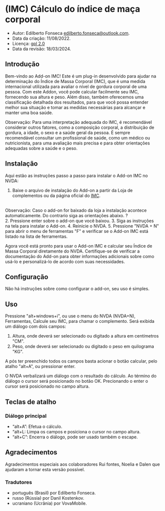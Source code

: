 # (IMC) Cálculo do índice de maça corporal

* Autor: Edilberto Fonseca <edilberto.fonseca@outlook.com>.
* Data da criação: 11/08/2022.
* Licença: [gpl 2.0][1]
* Data da revisão: 18/03/2024.

## Introdução

Bem-vindo ao Add-on IMC! Este é um plug-in desenvolvido para ajudar na determinação do Índice de Massa Corporal (IMC), que é uma medida internacional utilizada para avaliar o nível de gordura corporal de uma pessoa. Com este Addon, você pode calcular facilmente seu IMC, fornecendo sua altura e peso. Além disso, também oferecemos uma classificação detalhada dos resultados, para que você possa entender melhor sua situação e tomar as medidas necessárias para alcançar e manter uma boa saúde.

 Observação: Para uma interpretação adequada do IMC, é recomendável considerar outros fatores, como a composição corporal, a distribuição de gordura, a idade, o sexo e a saúde geral da pessoa. É sempre recomendável consultar um profissional de saúde, como um médico ou nutricionista, para uma avaliação mais precisa e para obter orientações adequadas sobre a saúde e o peso.

## Instalação

Aqui estão as instruções passo a passo para instalar o Add-on IMC no NVDA:

1. Baixe o arquivo de instalação do  Add-on a partir da Loja de complementos ou da página oficial do [IMC][2].
<br>
Observação: Caso o add-on for baixado da loja a instalação acontece automaticamente. Do contrario siga as orientações abaixo.
?<br>
2. Pressione enter sobre o add-on que você baixou.
3. Siga as instruções na tela para instalar o Add-on.
4. Reinicie o NVDA.
5. Pressione "NVDA + N" para abrir o menu de ferramentas "F" e verificar se o Add-on IMC está listado na lista de ferramentas.

Agora você está pronto para usar o Add-on IMC e calcular seu Índice de Massa Corporal diretamente do NVDA. Certifique-se de verificar a documentação do Add-on para obter informações adicionais sobre como usá-lo e personalizá-lo de acordo com suas necessidades.

## Configuração

Não há instruções sobre como configurar o add-on, seu uso é simples.

## Uso

Pressione "alt+windows+i", ou use o menu do NVDA (NVDA+N), Ferramentas, Calcule seu IMC, para chamar o complemento. Será exibida um diálogo com dois campos:

1. Altura, onde deverá ser selecionado ou digitado a altura  em centímetros "CM".
2. Peso, onde deverá ser selecionado ou digitado o peso em quilograma "KG".

A pós ter preenchido todos os campos basta acionar o botão calcular, pelo atalho "alt+A", ou pressionar enter.

O NVDA verbalizará um diálogo com o resultado do cálculo. Ao término do diálogo o cursor será posicionado no botão OK. Precionando o enter o cursor será posicionado no campo altura.

## Teclas de atalho ##

### Diálogo principal

* “alt+A”: Efetua o cálculo.
* “alt+L: Limpa os campos e posiciona o cursor no campo altura.
* “alt+C”: Encerra o diálogo, pode ser usado também o escape.

## Agradecimentos

Agradecimentos especiais aos colaboradores Rui fontes, Noelia e Dalen que ajudaram a tornar esta versão possível.

### Tradutores

* português (Brasil) por Edilberto Fonseca.
* russo (Rússia) por Danil Kostenkov.
* ucraniano (Ucrânia) por VovaMobile.

[1]: https://www.gnu.org/licenses/gpl-2.0.html
[2]: https://github.com/EdilbertoFonseca/BMI
